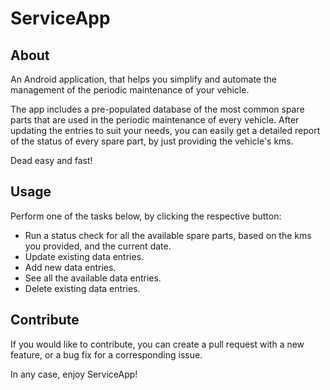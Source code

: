 # ServiceApp

## About
An Android application, that helps you simplify and automate the management of the periodic maintenance of your vehicle.

The app includes a pre-populated database of the most common spare parts that are used in the periodic maintenance of every vehicle.
After updating the entries to suit your needs, you can easily get a detailed report of the status of every spare part, by just providing the vehicle's kms.

Dead easy and fast!

## Usage
Perform one of the tasks below, by clicking the respective button:
- Run a status check for all the available spare parts, based on the kms you provided, and the current date.
- Update existing data entries.
- Add new data entries.
- See all the available data entries.
- Delete existing data entries.

## Contribute
If you would like to contribute, you can create a pull request with a new feature, or a bug fix for a corresponding issue.

In any case, enjoy ServiceApp!
